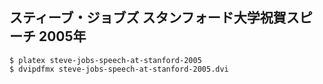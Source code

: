 スティーブ・ジョブズ スタンフォード大学祝賀スピーチ 2005年
----

    $ platex steve-jobs-speech-at-stanford-2005
    $ dvipdfmx steve-jobs-speech-at-stanford-2005.dvi
